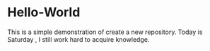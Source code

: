 # Hello-World
This is a simple demonstration of create a  new repository.
Today is Saturday , I still work hard to acquire knowledge.
